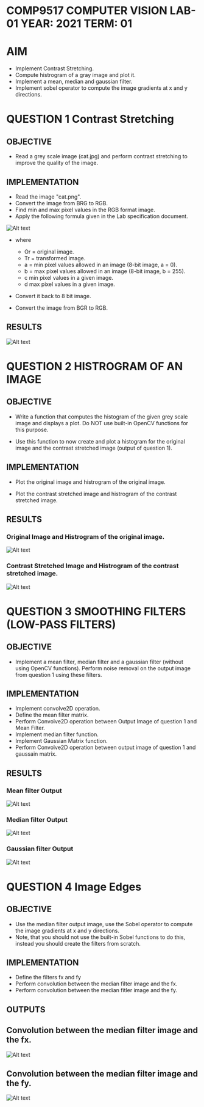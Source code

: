 # COMP9517  COMPUTER VISION  LAB-01  YEAR: 2021 TERM: 01

# AIM

- Implement Contrast Stretching.
- Compute histrogram of a gray image and plot it.
- Implement a mean, median and gaussian filter.
- Implement sobel operator to compute the image gradients 
at x and y directions.

# QUESTION 1  Contrast Stretching

## OBJECTIVE 

- Read a grey scale image (cat.jpg) and perform contrast stretching to improve the quality of the image.

## IMPLEMENTATION

- Read the image "cat.png".
- Convert the image from BRG to RGB.
- Find min and max pixel values in the RGB format image.
- Apply the following formula given in the Lab specification document.

![Alt text](./Contrast_Stretching_Formula.png "Contrast Stretching Formula")

- where 
    - Or = original image.
    - Tr = transformed image.
    - a = min pixel values allowed in an image (8-bit image, a = 0).
    - b = max pixel values allowed in an image (8-bit image, b = 255).
    - c min pixel values in a given image.
    - d max pixel values in a given image.

- Convert it back to 8 bit image.
- Convert the image from BGR to RGB.

## RESULTS

![Alt text](./question_1_result.png "Contrast Stretching Formula")

# QUESTION 2  HISTROGRAM OF AN IMAGE

## OBJECTIVE

- Write a function that computes the histogram of the given grey scale image and displays a plot. Do NOT use built-in OpenCV functions for this purpose.

- Use this function to now create and plot a histogram for the original image and the contrast stretched image (output of question 1).

## IMPLEMENTATION

- Plot the original image and histrogram of the original image.

- Plot the contrast stretched image and histrogram of the contrast stretched image.

## RESULTS

### Original Image and Histrogram of the original image.

![Alt text](./question_2_1_result.png "original image and histrogram of the original image")

### Contrast Stretched Image and Histrogram of the contrast stretched image.

![Alt text](./question_2_1_result.png "original image and histrogram of the original image")

#  QUESTION 3  SMOOTHING FILTERS (LOW-PASS FILTERS) 

## OBJECTIVE

- Implement a mean filter, median filter and a gaussian filter (without using OpenCV 
functions). Perform noise removal on the output image from question 1 using these filters.

## IMPLEMENTATION

- Implement convolve2D operation.
- Define the mean filter matrix.
- Perform Convolve2D operation between Output Image of question 1 and Mean Filter.
- Implement median filter function.
- Implement Gaussian Matrix function.
- Perform Convolve2D operation between output image of question 1 and gaussain matrix.

## RESULTS

### Mean filter Output

![Alt text](./question_3_1_result.png "Mean filter output")

### Median filter Output

![Alt text](./question_3_2_result.png "Median filter Output")

### Gaussian filter Output

![Alt text](./question_3_3_result.png "Gaussain filter Output")

# QUESTION 4  Image Edges

## OBJECTIVE

- Use the median filter output image, use the Sobel operator to compute the image gradients 
at x and y directions.
- Note, that you should not use the built-in Sobel functions to do this, 
instead you should create the filters from scratch.

## IMPLEMENTATION

- Define the filters fx and fy
- Perform convolution between the median filter image and the fx.
- Perform convolution between the median fitler image and the fy.

## OUTPUTS

## Convolution between the median filter image and the fx.

![Alt text](./question_4_1_result.png "Img and fx")

## Convolution between the median filter image and the fy.

![Alt text](./question_4_2_result.png "Img and fy")